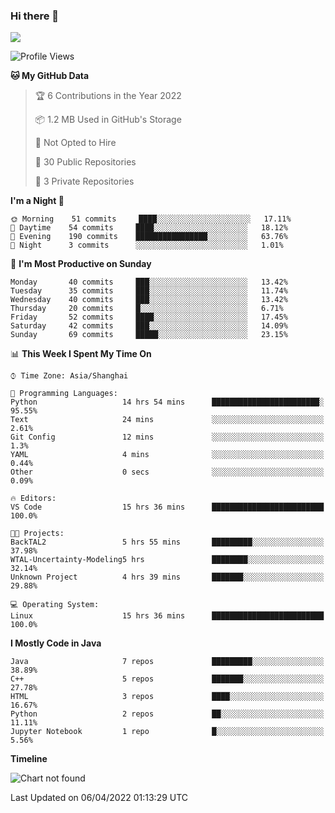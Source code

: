 ### Hi there 👋

<!--
**zhou-ning/zhou-ning** is a ✨ _special_ ✨ repository because its `README.md` (this file) appears on your GitHub profile.

Here are some ideas to get you started:

- 🔭 I’m currently working on ...
- 🌱 I’m currently learning ...
- 👯 I’m looking to collaborate on ...
- 🤔 I’m looking for help with ...
- 💬 Ask me about ...
- 📫 How to reach me: ...
- 😄 Pronouns: ...
- ⚡ Fun fact: ...
-->
![](https://github-readme-stats.vercel.app/api?username=zhou-ning)

<!--START_SECTION:waka-->
![Profile Views](http://img.shields.io/badge/Profile%20Views-8-blue)

**🐱 My GitHub Data** 

> 🏆 6 Contributions in the Year 2022
 > 
> 📦 1.2 MB Used in GitHub's Storage 
 > 
> 🚫 Not Opted to Hire
 > 
> 📜 30 Public Repositories 
 > 
> 🔑 3 Private Repositories  
 > 
**I'm a Night 🦉** 

```text
🌞 Morning    51 commits     ████░░░░░░░░░░░░░░░░░░░░░   17.11% 
🌆 Daytime    54 commits     ████░░░░░░░░░░░░░░░░░░░░░   18.12% 
🌃 Evening    190 commits    ████████████████░░░░░░░░░   63.76% 
🌙 Night      3 commits      ░░░░░░░░░░░░░░░░░░░░░░░░░   1.01%

```
📅 **I'm Most Productive on Sunday** 

```text
Monday       40 commits     ███░░░░░░░░░░░░░░░░░░░░░░   13.42% 
Tuesday      35 commits     ███░░░░░░░░░░░░░░░░░░░░░░   11.74% 
Wednesday    40 commits     ███░░░░░░░░░░░░░░░░░░░░░░   13.42% 
Thursday     20 commits     █░░░░░░░░░░░░░░░░░░░░░░░░   6.71% 
Friday       52 commits     ████░░░░░░░░░░░░░░░░░░░░░   17.45% 
Saturday     42 commits     ███░░░░░░░░░░░░░░░░░░░░░░   14.09% 
Sunday       69 commits     █████░░░░░░░░░░░░░░░░░░░░   23.15%

```


📊 **This Week I Spent My Time On** 

```text
⌚︎ Time Zone: Asia/Shanghai

💬 Programming Languages: 
Python                   14 hrs 54 mins      ████████████████████████░   95.55% 
Text                     24 mins             ░░░░░░░░░░░░░░░░░░░░░░░░░   2.61% 
Git Config               12 mins             ░░░░░░░░░░░░░░░░░░░░░░░░░   1.3% 
YAML                     4 mins              ░░░░░░░░░░░░░░░░░░░░░░░░░   0.44% 
Other                    0 secs              ░░░░░░░░░░░░░░░░░░░░░░░░░   0.09%

🔥 Editors: 
VS Code                  15 hrs 36 mins      █████████████████████████   100.0%

🐱‍💻 Projects: 
BackTAL2                 5 hrs 55 mins       █████████░░░░░░░░░░░░░░░░   37.98% 
WTAL-Uncertainty-Modeling5 hrs               ████████░░░░░░░░░░░░░░░░░   32.14% 
Unknown Project          4 hrs 39 mins       ███████░░░░░░░░░░░░░░░░░░   29.88%

💻 Operating System: 
Linux                    15 hrs 36 mins      █████████████████████████   100.0%

```

**I Mostly Code in Java** 

```text
Java                     7 repos             █████████░░░░░░░░░░░░░░░░   38.89% 
C++                      5 repos             ███████░░░░░░░░░░░░░░░░░░   27.78% 
HTML                     3 repos             ████░░░░░░░░░░░░░░░░░░░░░   16.67% 
Python                   2 repos             ██░░░░░░░░░░░░░░░░░░░░░░░   11.11% 
Jupyter Notebook         1 repo              █░░░░░░░░░░░░░░░░░░░░░░░░   5.56%

```


**Timeline**

![Chart not found](https://raw.githubusercontent.com/zhou-ning/zhou-ning/main/charts/bar_graph.png) 


 Last Updated on 06/04/2022 01:13:29 UTC
<!--END_SECTION:waka-->
